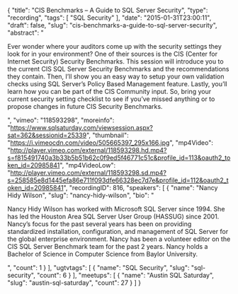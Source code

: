 {
  "title": "CIS Benchmarks – A Guide to SQL Server Security",
  "type": "recording",
  "tags": [
    "SQL Security"
  ],
  "date": "2015-01-31T23:00:11",
  "draft": false,
  "slug": "cis-benchmarks-a-guide-to-sql-server-security",
  "abstract": "<p>Ever wonder where your auditors come up with the security settings they look for in your environment? One of their sources is the CIS (Center for Internet Security) Security Benchmarks. This session will introduce you to the current CIS SQL Server Security Benchmarks and the recommendations they contain. Then, I’ll show you an easy way to setup your own validation checks using SQL Server’s Policy Based Management feature. Lastly, you’ll learn how you can be part of the CIS Community input. So, bring your current security setting checklist to see if you’ve missed anything or to propose changes in future CIS Security Benchmarks. </p>",
  "vimeo": "118593298",
  "moreinfo": "https://www.sqlsaturday.com/viewsession.aspx?sat=362&sessionid=25339",
  "thumbnail": "https://i.vimeocdn.com/video/505665397_295x166.jpg",
  "mp4Video": "http://player.vimeo.com/external/118593298.hd.mp4?s=f815491740a3b33b5b51b62c0f9ed5f46771c51c&profile_id=113&oauth2_token_id=20985841",
  "mp4VideoLow": "http://player.vimeo.com/external/118593298.sd.mp4?s=258585e8d1445efa86e711f093dfe66328ec7d7e&profile_id=112&oauth2_token_id=20985841",
  "recordingID": 816,
  "speakers": [
    {
      "name": "Nancy Hidy Wilson",
      "slug": "nancy-hidy-wilson",
      "bio": "<p>Nancy Hidy Wilson has worked with Microsoft SQL Server since 1994. She has led the Houston Area SQL Server User Group (HASSUG) since 2001. Nancy’s focus for the past several years has been on providing standardized installation, configuration, and management of SQL Server for the global enterprise environment. Nancy has been a volunteer editor on the CIS SQL Server Benchmark team for the past 2 years. Nancy holds a Bachelor of Science in Computer Science from Baylor University.</p>",
      "count": 1
    }
  ],
  "ugtvtags": [
    {
      "name": "SQL Security",
      "slug": "sql-security",
      "count": 6
    }
  ],
  "meetups": [
    {
      "name": "Austin SQL Saturday",
      "slug": "austin-sql-saturday",
      "count": 27
    }
  ]
}
